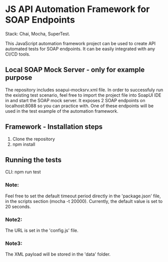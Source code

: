 # JS API Automation Framework for SOAP Endpoints

Stack: Chai, Mocha, SuperTest.

This JavaScript automation framework project can be used to create API automated tests for SOAP endpoints. It can be easily integrated with any CI/CD tools.

## Local SOAP Mock Server - only for example purpose
The repository includes soapui-mocksrv.xml file. In order to successfuly run the existing test scenario, feel free to import the project file into SoapUI IDE in and start the SOAP mock server. It exposes 2 SOAP endpoints on localhost:8088 so you can practice with. One of these endpoints will be used in the test example of the automation framework.



## Framework - Installation steps
1. Clone the repository
2. npm install

## Running the tests
CLI: npm run test

### Note: 
Feel free to set the default timeout period directly in the 'package.json' file, in the scripts section (mocha -t 20000). Currently, the default value is set to 20 seconds.

### Note2:
The URL is set in the 'config.js' file.

### Note3: 
The XML payload will be stored in the 'data' folder.
